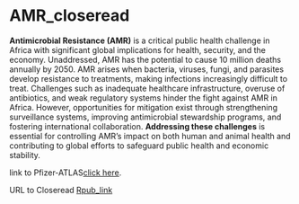 # AMR_closeread

**Antimicrobial Resistance (AMR)** is a critical public health challenge in Africa with significant global implications for health, security, and the economy. Unaddressed, AMR has the potential to cause 10 million deaths annually by 2050. AMR arises when bacteria, viruses, fungi, and parasites develop resistance to treatments, making infections increasingly difficult to treat. Challenges such as inadequate healthcare infrastructure, overuse of antibiotics, and weak regulatory systems hinder the fight against AMR in Africa. However, opportunities for mitigation exist through strengthening surveillance systems, improving antimicrobial stewardship programs, and fostering international collaboration. **Addressing these challenges** is essential for controlling AMR’s impact on both human and animal health and contributing to global efforts to safeguard public health and economic stability.

link to Pfizer-ATLAS[click here](https://www.atlas-surveillance.com/#/login). 


URL to Closeread [Rpub_link](https://rpubs.com/J_goke/AMR_closeread)
